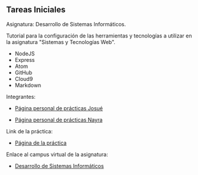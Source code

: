 ## Tareas Iniciales

Asignatura: Desarrollo de Sistemas Informáticos.

Tutorial para la configuración de las herramientas y tecnologías a utilizar en la asignatura "Sistemas y Tecnologías Web".

* NodeJS
* Express
* Atom
* GitHub
* Cloud9
* Markdown


Integrantes:

* [Página personal de prácticas Josué](http://JosueTC94.github.io/)

* [Página personal de prácticas Nayra](http://alu0100406122.github.io/)


Link de la práctica:

* [Página de la práctica](http://ull-esit-gradoii-dsi.github.io/tareas-iniciales-josue-nayra-dsi15-16/)

Enlace al campus virtual de la asignatura:

* [Desarrollo de Sistemas Informáticos](https://campusvirtual.ull.es/1516/course/view.php?id=144) 
